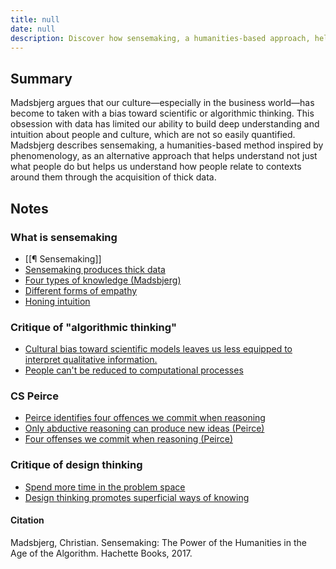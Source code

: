 ```yaml
---
title: null
date: null
description: Discover how sensemaking, a humanities-based approach, helps businesses gain deep cultural insight beyond data by using thick data and intuition to understand people and contexts.
---
```


## Summary

Madsbjerg argues that our culture—especially in the business world—has become to taken with a bias toward scientific or algorithmic thinking. This obsession with data has limited our ability to build deep understanding and intuition about people and culture, which are not so easily quantified. Madsbjerg describes sensemaking, a humanities-based method inspired by phenomenology, as an alternative approach that helps understand not just what people do but helps us understand how people relate to contexts around them through the acquisition of thick data.

## Notes

### What is sensemaking

- [[¶ Sensemaking]]
- [Sensemaking produces thick data](https://publish.obsidian.md/mobydiction/notes/Sensemaking+produces+thick+data)
- [Four types of knowledge (Madsbjerg)](<https://publish.obsidian.md/mobydiction/notes/Four+types+of+knowledge+(Madsbjerg)>)
- [Different forms of empathy](https://publish.obsidian.md/mobydiction/notes/Different+forms+of+empathy)
- [Honing intuition](https://publish.obsidian.md/mobydiction/notes/Honing+intuition)

### Critique of "algorithmic thinking"

- [Cultural bias toward scientific models leaves us less equipped to interpret qualitative information.](https://publish.obsidian.md/mobydiction/notes/Cultural+bias+toward+scientific+models+leaves+us+less+equipped+to+interpret+qualitative+information.)
- [People can't be reduced to computational processes](https://publish.obsidian.md/mobydiction/notes/People+can't+be+reduced+to+computational+processes)

### CS Peirce

- [Peirce identifies four offences we commit when reasoning](https://publish.obsidian.md/mobydiction/Peirce+identifies+four+offences+we+commit+when+reasoning)
- [Only abductive reasoning can produce new ideas (Peirce)](<https://publish.obsidian.md/mobydiction/notes/Only+abductive+reasoning+can+produce+new+ideas+(Peirce)>)
- [Four offenses we commit when reasoning (Peirce)](<https://publish.obsidian.md/mobydiction/notes/Four+offenses+we+commit+when+reasoning+(Peirce)>)

### Critique of design thinking

- [Spend more time in the problem space](https://publish.obsidian.md/mobydiction/notes/Spend+more+time+in+the+problem+space)
- [Design thinking promotes superficial ways of knowing](https://publish.obsidian.md/mobydiction/notes/Design+thinking+promotes+superficial+ways+of+knowing)

#### Citation

Madsbjerg, Christian. Sensemaking: The Power of the Humanities in the Age of the Algorithm. Hachette Books, 2017.

